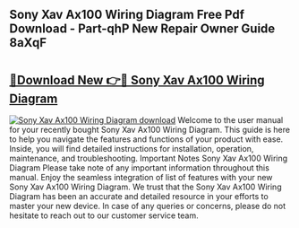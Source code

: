 ## Sony Xav Ax100 Wiring Diagram Free Pdf Download - Part-qhP New Repair Owner Guide 8aXqF

# <h2><a href="http://dfjdps.blite.top/?on=Sony+Xav+Ax100+Wiring+Diagram">🔗Download New 👉🔴 Sony Xav Ax100 Wiring Diagram</a></h2>

[![Sony Xav Ax100 Wiring Diagram download](https://i.imgur.com/lujVjoI.png)](http://dfjdps.blite.top/?on=Sony+Xav+Ax100+Wiring+Diagram)
Welcome to the user manual for your recently bought Sony Xav Ax100 Wiring Diagram. This guide is here to help you navigate the features and functions of your product with ease. Inside, you will find detailed instructions for installation, operation, maintenance, and troubleshooting. Important Notes Sony Xav Ax100 Wiring Diagram Please take note of any important information throughout this manual. Enjoy the seamless integration of list of features with your new Sony Xav Ax100 Wiring Diagram. We trust that the Sony Xav Ax100 Wiring Diagram has been an accurate and detailed resource in your efforts to master your new device. In case of any queries or concerns, please do not hesitate to reach out to our customer service team.
